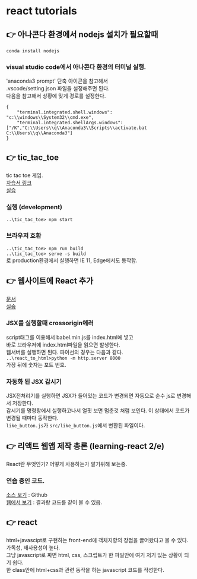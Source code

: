 # react tutorials
## 👉 아나콘다 환경에서 nodejs 설치가 필요할때  
`conda install nodejs`  
### visual studio code에서 아나콘다 환경의 터미널 실행.
'anaconda3 prompt' 단축 아이콘을 참고해서  
.vscode/setting.json 파일을 설정해주면 된다.  
다음을 참고해서 상황에 맞게 경로를 설정한다.  
```
{
    "terminal.integrated.shell.windows": "c:\\windows\\System32\\cmd.exe",
    "terminal.integrated.shellArgs.windows": ["/K","C:\\Users\\q\\Anaconda3\\Scripts\\activate.bat C:\\Users\\q\\Anaconda3"]
}
``` 
## 👉 tic_tac_toe
tic tac toe 게임.  
[자습서 링크](https://ko.reactjs.org/tutorial/tutorial.html)  
[실습](./tic_tac_toe)  
### 실행 (development)
`..\tic_tac_toe> npm start`  
### 브라우저 호환
`..\tic_tac_toe> npm run build`  
`..\tic_tac_toe> serve -s build`  
로 production환경에서 실행하면 IE 11, Edge에서도 동작함.  
## 👉 웹사이트에 React 추가
[문서](https://ko.reactjs.org/docs/add-react-to-a-website.html)  
[실습](./react_to_html)  
### JSX를 실행할때 crossorigin에러
script태그를 이용해서 babel.min.js를 index.html에 넣고  
바로 브라우저에 index.html파일을 읽으면 발생한다.  
웹서버를 실행하면 된다. 파이선의 경우는 다음과 같다.  
`..\react_to_html>python -m http.server 8000`  
가장 뒤에 숫자는 포트 번호.  
### 자동화 된 JSX 감시기
JSX전처리기를 실행하면 JSX가 들어있는 코드가 변경되면 자동으로 순수 js로 변경해서 저장한다.  
감시기를 명령창에서 실행하고나서 얼핏 보면 멈춘것 처럼 보인다. 이 상태에서 코드가 변경될 때마다 동작한다.  
`like_button.js`가 `src/like_button.js`에서 변환된 파일이다.  
## 👉 리액트 웹앱 제작 총론 (learning-react 2/e)  
React란 무엇인가? 어떻게 사용하는가 알기위해 보는중.  
### 연습 중인 코드.  
[소스 보기](./learning-react) : Github  
[웹에서 보기](http://skyred.cloud/learning-react/) : 결과랑 코드를 같이 볼 수 있음.  

## 👉 react
html+javascipt로 구현하는 front-end에 객체지향의 장점을 끌어왔다고 볼 수 있다. 가독성, 재사용성이 높다.  
그냥 javascript로 짜면 html, css, 스크립트가 한 파일안에 여기 저기 있는 상황이 되기 쉽다.  
한 class안에 html+css과 관련 동작을 하는 javascript 코드를 작성한다.  
